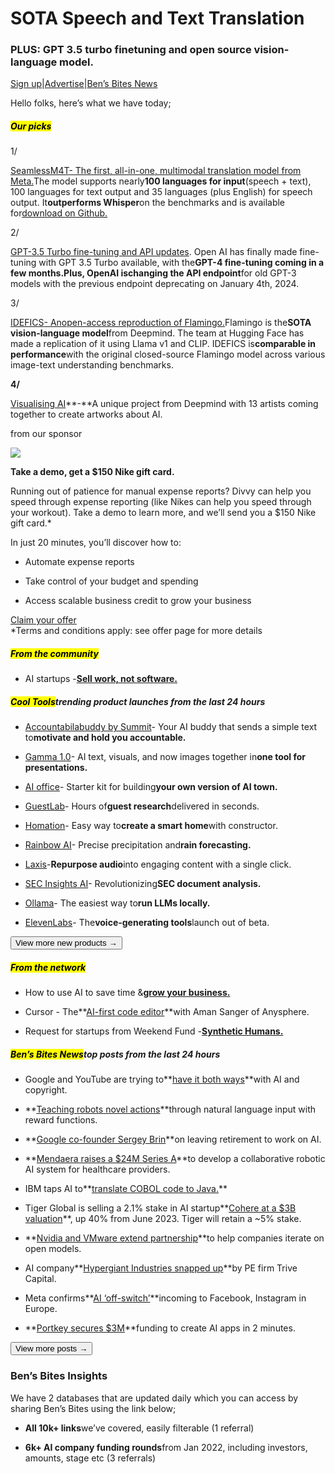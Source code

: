# SOTA Speech and Text Translation

### PLUS: GPT 3.5 turbo finetuning and open source vision-language model.

[Sign up](https://www.bensbites.co/?utm_source=bensbites\&utm_medium=referral\&utm_campaign=sota-speech-and-text-translation)|[Advertise](https://sponsor.bensbites.co/?utm_source=bensbites\&utm_medium=referral\&utm_campaign=sota-speech-and-text-translation)|[Ben’s Bites News](https://news.bensbites.co/?utm_source=bensbites\&utm_medium=referral\&utm_campaign=sota-speech-and-text-translation)

Hello folks, here’s what we have today;

##### <mark>Our picks</mark>

1/

[SeamlessM4T](https://ai.meta.com/resources/models-and-libraries/seamless-communication/?utm_source=bensbites\&utm_medium=referral\&utm_campaign=sota-speech-and-text-translation)[- The first, all-in-one, multimodal translation model from Meta.](https://ai.meta.com/resources/models-and-libraries/seamless-communication/?utm_source=bensbites\&utm_medium=referral\&utm_campaign=sota-speech-and-text-translation)The model supports nearly**100 languages for input**(speech + text), 100 languages for text output and 35 languages (plus English) for speech output. It**outperforms Whisper**on the benchmarks and is available for[download on Github.](https://github.com/facebookresearch/seamless_communication?utm_source=bensbites\&utm_medium=referral\&utm_campaign=sota-speech-and-text-translation)

2/

[GPT-3.5 Turbo fine-tuning and API updates](https://openai.com/blog/gpt-3-5-turbo-fine-tuning-and-api-updates?utm_source=bensbites\&utm_medium=referral\&utm_campaign=sota-speech-and-text-translation). Open AI has finally made fine-tuning with GPT 3.5 Turbo available, with the**GPT-4 fine-tuning coming in a few months.**Plus, OpenAI is**changing the API endpoint**for old GPT-3 models with the previous endpoint deprecating on January 4th, 2024.

3/

[IDEFICS](https://huggingface.co/blog/idefics?utm_source=bensbites\&utm_medium=referral\&utm_campaign=sota-speech-and-text-translation)[- An](https://huggingface.co/blog/idefics?utm_source=bensbites\&utm_medium=referral\&utm_campaign=sota-speech-and-text-translation)[open-access reproduction of Flamingo.](https://huggingface.co/blog/idefics?utm_source=bensbites\&utm_medium=referral\&utm_campaign=sota-speech-and-text-translation)Flamingo is the**SOTA vision-language model**from Deepmind. The team at Hugging Face has made a replication of it using Llama v1 and CLIP. IDEFICS is**comparable in performance**with the original closed-source Flamingo model across various image-text understanding benchmarks.

**4/**

[Visualising AI](https://www.deepmind.com/visualising-ai?utm_source=bensbites\&utm_medium=referral\&utm_campaign=sota-speech-and-text-translation)\*\*-\*\*A unique project from Deepmind with 13 artists coming together to create artworks about AI.

from our sponsor

![](https://media.beehiiv.com/cdn-cgi/image/fit=scale-down,format=auto,onerror=redirect,quality=80/uploads/asset/file/07a6b7cb-ad72-4f18-adc5-d67c175e9d97/Divvy-FromBill-Black__1_.png)

**Take a demo, get a $150 Nike gift card.**

Running out of patience for manual expense reports? Divvy can help you speed through expense reporting (like Nikes can help you speed through your workout). Take a demo to learn more, and we’ll send you a $150 Nike gift card.\*

In just 20 minutes, you’ll discover how to:

- Automate expense reports

- Take control of your budget and spending

- Access scalable business credit to grow your business

[Claim your offer](https://getdivvy.com/lp/nike-offer/?utm_source%3Dbens-bites%26utm_medium%3Dsponsored-email%26utm_campaign%3D202308-PRM-DC-SE-4199-demo-Nike-Promo)\
\*Terms and conditions apply: see offer page for more details

##### <mark>**From the community**</mark>

- AI startups -**[Sell work, not software.](https://www.sarahtavel.com/p/ai-startups-sell-work-not-software?utm_source=bensbites\&utm_medium=referral\&utm_campaign=sota-speech-and-text-translation)**

##### <mark>**Cool Tools**</mark>trending product launches from the last 24 hours

- [Accountabilabuddy by Summit](https://www.summit.im/accountabilabuddy?utm_source=bensbites\&utm_medium=referral\&utm_campaign=sota-speech-and-text-translation)- Your AI buddy that sends a simple text to**motivate and hold you accountable.**

- [Gamma 1.0](https://gamma.app/?utm_source=bensbites\&utm_medium=referral\&utm_campaign=sota-speech-and-text-translation)- AI text, visuals, and now images together in**one tool for presentations.**

- [AI office](https://github.com/Parcha-ai/ai-office?utm_source=bensbites\&utm_medium=referral\&utm_campaign=sota-speech-and-text-translation)- Starter kit for building**your own version of AI town.**

- [GuestLab](https://guestlab.ai/?utm_source=bensbites\&utm_medium=referral\&utm_campaign=sota-speech-and-text-translation)- Hours of**guest research**delivered in seconds.

- [Homation](https://constructor.homation.tech/?utm_source=bensbites\&utm_medium=referral\&utm_campaign=sota-speech-and-text-translation)- Easy way to**create a smart home**with constructor.

- [Rainbow AI](https://rainbow.ai/?utm_source=bensbites\&utm_medium=referral\&utm_campaign=sota-speech-and-text-translation)- Precise precipitation and**rain forecasting.**

- [Laxis](https://www.laxis.com/content-marketing?utm_source=bensbites\&utm_medium=referral\&utm_campaign=sota-speech-and-text-translation)-**Repurpose audio**into engaging content with a single click.

- [SEC Insights AI](https://www.secinsights.ai/?utm_source=bensbites\&utm_medium=referral\&utm_campaign=sota-speech-and-text-translation)- Revolutionizing**SEC document analysis.**

- [Ollama](https://github.com/jmorganca/ollama?utm_source=bensbites\&utm_medium=referral\&utm_campaign=sota-speech-and-text-translation)- The easiest way to**run LLMs locally.**

- [ElevenLabs](https://techcrunch.com/2023/08/22/elevenlabs-voice-generating-tools-launch-out-of-beta/?utm_source=bensbites\&utm_medium=referral\&utm_campaign=sota-speech-and-text-translation)- The**voice-generating tools**launch out of beta.

[<button>View more new products →</button>](https://news.bensbites.co/tags/show?utm_source=bensbites\&utm_medium=referral\&utm_campaign=sota-speech-and-text-translation)

##### <mark>**From the network**</mark>

- How to use AI to save time &**[grow your business.](https://open.spotify.com/episode/5JG4UlKwHKghXn97ww5i54?si=RNq3LTBNSm-V4iresotHtg\&nd=1)**

- Cursor - The\*\*[AI-first code editor](https://www.latent.space/p/cursor?utm_source=bensbites\&utm_medium=referral\&utm_campaign=sota-speech-and-text-translation#details)\*\*with Aman Sanger of Anysphere.

- Request for startups from Weekend Fund -**[Synthetic Humans.](https://www.weekend.fund/request-for-startups-synthetic-humans?utm_source=bensbites\&utm_medium=referral\&utm_campaign=sota-speech-and-text-translation)**

##### <mark>**Ben’s Bites News**</mark>top posts from the last 24 hours

- Google and YouTube are trying to\*\*[have it both ways](https://www.theverge.com/2023/8/22/23841822/google-youtube-ai-copyright-umg-scraping-universal?utm_source=bensbites\&utm_medium=referral\&utm_campaign=sota-speech-and-text-translation)\*\*with AI and copyright.

- \*\*[Teaching robots novel actions](https://ai.googleblog.com/2023/08/language-to-rewards-for-robotic-skill.html?utm_source=bensbites\&utm_medium=referral\&utm_campaign=sota-speech-and-text-translation)\*\*through natural language input with reward functions.

- \*\*[Google co-founder Sergey Brin](https://www.theverge.com/2023/8/18/23837372/command-line-google-co-founder-sergey-brin-ai?utm_source=bensbites\&utm_medium=referral\&utm_campaign=sota-speech-and-text-translation)\*\*on leaving retirement to work on AI.

- \*\*[Mendaera raises a $24M Series A](https://www.mobihealthnews.com/news/healthcare-robotics-platform-mendaera-secures-24m?utm_source=bensbites\&utm_medium=referral\&utm_campaign=sota-speech-and-text-translation)\*\*to develop a collaborative robotic AI system for healthcare providers.

- IBM taps AI to\*\*[translate COBOL code to Java.](https://techcrunch.com/2023/08/22/ibm-taps-ai-to-translate-cobol-code-to-java/?utm_source=bensbites\&utm_medium=referral\&utm_campaign=sota-speech-and-text-translation)\*\*

- Tiger Global is selling a 2.1% stake in AI startup\*\*[Cohere at a $3B valuation](https://www.theinformation.com/articles/tiger-global-nears-deal-to-sell-slice-of-cohere-stake-at-3-billion-valuation?utm_source=bensbites\&utm_medium=referral\&utm_campaign=sota-speech-and-text-translation)\*\*, up 40% from June 2023. Tiger will retain a ~5% stake.

- \*\*[Nvidia and VMware extend partnership](https://venturebeat.com/ai/how-vmware-private-ai-foundation-with-nvidia-will-help-enterprises-embrace-generative-ai/?utm_source=bensbites\&utm_medium=referral\&utm_campaign=sota-speech-and-text-translation)\*\*to help companies iterate on open models.

- AI company\*\*[Hypergiant Industries snapped up](https://techcrunch.com/2023/08/22/ai-hypergiant-industries-trive-capital/?utm_source=bensbites\&utm_medium=referral\&utm_campaign=sota-speech-and-text-translation)\*\*by PE firm Trive Capital.

- Meta confirms\*\*[AI ‘off-switch’](https://techcrunch.com/2023/08/22/meta-confirms-ai-off-switch-incoming-to-facebook-instagram-in-europe/?utm_source=bensbites\&utm_medium=referral\&utm_campaign=sota-speech-and-text-translation)\*\*incoming to Facebook, Instagram in Europe.

- \*\*[Portkey secures $3M](https://techfundingnews.com/from-idea-to-ai-reality-san-francisco-based-portkey-ai-downloads-3m-funding-to-create-ai-apps-in-2-minutes/?utm_source=bensbites\&utm_medium=referral\&utm_campaign=sota-speech-and-text-translation)\*\*funding to create AI apps in 2 minutes.

[<button>View more posts →</button>](https://news.bensbites.co/tags/news/trending?utm_source=bensbites\&utm_medium=referral\&utm_campaign=sota-speech-and-text-translation)

### Ben’s Bites Insights

We have 2 databases that are updated daily which you can access by sharing Ben’s Bites using the link below;

- **All 10k+ links**we’ve covered, easily filterable (1 referral)

- **6k+ AI company funding rounds**from Jan 2022, including investors, amounts, stage etc (3 referrals)

